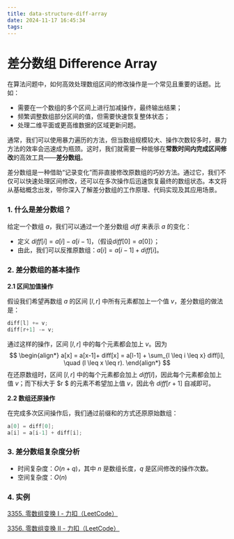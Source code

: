 ```yaml
---
title: data-structure-diff-array
date: 2024-11-17 16:45:34
tags:
---
```


# 差分数组 Difference Array

在算法问题中，如何高效处理数组区间的修改操作是一个常见且重要的话题。比如：

- 需要在一个数组的多个区间上进行加减操作，最终输出结果；
- 频繁调整数组部分区间的值，但需要快速恢复整体状态；
- 处理二维平面或更高维数据的区域更新问题。

通常，我们可以使用暴力遍历的方法，但当数组规模较大、操作次数较多时，暴力方法的效率会迅速成为瓶颈。这时，我们就需要一种能够在**常数时间内完成区间修改**的高效工具——**差分数组**。

差分数组是一种借助“记录变化”而非直接修改原数组的巧妙方法。通过它，我们不仅可以快速处理区间修改，还可以在多次操作后迅速恢复最终的数组状态。本文将从基础概念出发，带你深入了解差分数组的工作原理、代码实现及其应用场景。



### **1. 什么是差分数组？**

给定一个数组 $a$，我们可以通过一个差分数组 $diff$ 来表示 $a$ 的变化：

- 定义 $diff[i] = a[i] - a[i-1]$，（假设$diff[0] = a[0]$）；
- 由此，我们可以反推原数组：$a[i] = a[i-1] + diff[i]$。



### **2. 差分数组的基本操作**

**2.1 区间加值操作**

假设我们希望再数组 $a$ 的区间 $[l,r]$ 中所有元素都加上一个值 $v$，差分数组的做法是：

```c
diff[l] += v;
diff[r+1] -= v;
```

通过这样的操作，区间 $[l, r]$ 中的每个元素都会加上 $v$。因为
$$
\begin{align*}
a[x] = a[x-1]+ diff[x] = a[l-1] + \sum_{l \leq i \leq x} diff[i], \quad (l \leq x \leq r).
\end{align*}
$$
在还原数组时，区间 $[l, r]$ 中的每个元素都会加上 $diff[l]$，因此每个元素都会加上值 $v$；而下标大于 $r $  的元素不希望加上值 $v$，因此令 $diff[r+1]$ 自减即可。

**2.2 数组还原操作**

在完成多次区间操作后，我们通过前缀和的方式还原原始数组：

```c
a[0] = diff[0];
a[i] = a[i-1] + diff[i];
```



### 3. 差分数组复杂度分析

- 时间复杂度：$O(n+q)$，其中 $n$ 是数组长度，$q$ 是区间修改的操作次数。
- 空间复杂度：$O(n)$



### 4. 实例

[3355. 零数组变换 I - 力扣（LeetCode）](https://leetcode.cn/problems/zero-array-transformation-i/description/)

[3356. 零数组变换 II - 力扣（LeetCode）](https://leetcode.cn/problems/zero-array-transformation-ii/description/)
